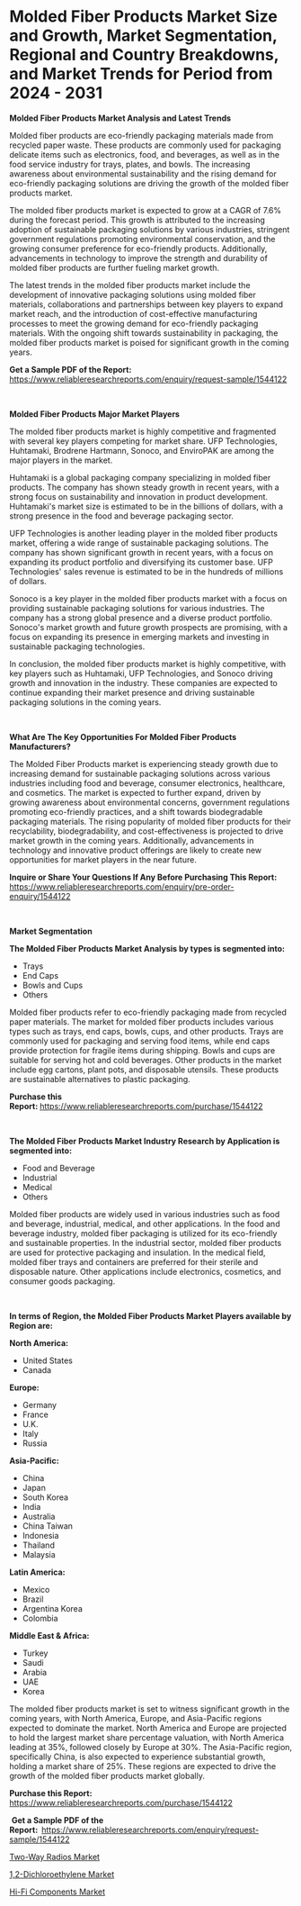 <p><h1>Molded Fiber Products Market Size and Growth, Market Segmentation, Regional and Country Breakdowns, and Market Trends for Period from 2024 -  2031</h1></p><p><strong>Molded Fiber Products Market Analysis and Latest Trends</strong></p>
<p><p>Molded fiber products are eco-friendly packaging materials made from recycled paper waste. These products are commonly used for packaging delicate items such as electronics, food, and beverages, as well as in the food service industry for trays, plates, and bowls. The increasing awareness about environmental sustainability and the rising demand for eco-friendly packaging solutions are driving the growth of the molded fiber products market.</p><p>The molded fiber products market is expected to grow at a CAGR of 7.6% during the forecast period. This growth is attributed to the increasing adoption of sustainable packaging solutions by various industries, stringent government regulations promoting environmental conservation, and the growing consumer preference for eco-friendly products. Additionally, advancements in technology to improve the strength and durability of molded fiber products are further fueling market growth.</p><p>The latest trends in the molded fiber products market include the development of innovative packaging solutions using molded fiber materials, collaborations and partnerships between key players to expand market reach, and the introduction of cost-effective manufacturing processes to meet the growing demand for eco-friendly packaging materials. With the ongoing shift towards sustainability in packaging, the molded fiber products market is poised for significant growth in the coming years.</p></p>
<p><strong>Get a Sample PDF of the Report:&nbsp;</strong> <a href="https://www.reliableresearchreports.com/enquiry/request-sample/1544122">https://www.reliableresearchreports.com/enquiry/request-sample/1544122</a></p>
<p>&nbsp;</p>
<p><strong>Molded Fiber Products Major Market Players</strong></p>
<p><p>The molded fiber products market is highly competitive and fragmented with several key players competing for market share. UFP Technologies, Huhtamaki, Brodrene Hartmann, Sonoco, and EnviroPAK are among the major players in the market. </p><p>Huhtamaki is a global packaging company specializing in molded fiber products. The company has shown steady growth in recent years, with a strong focus on sustainability and innovation in product development. Huhtamaki's market size is estimated to be in the billions of dollars, with a strong presence in the food and beverage packaging sector.</p><p>UFP Technologies is another leading player in the molded fiber products market, offering a wide range of sustainable packaging solutions. The company has shown significant growth in recent years, with a focus on expanding its product portfolio and diversifying its customer base. UFP Technologies' sales revenue is estimated to be in the hundreds of millions of dollars.</p><p>Sonoco is a key player in the molded fiber products market with a focus on providing sustainable packaging solutions for various industries. The company has a strong global presence and a diverse product portfolio. Sonoco's market growth and future growth prospects are promising, with a focus on expanding its presence in emerging markets and investing in sustainable packaging technologies.</p><p>In conclusion, the molded fiber products market is highly competitive, with key players such as Huhtamaki, UFP Technologies, and Sonoco driving growth and innovation in the industry. These companies are expected to continue expanding their market presence and driving sustainable packaging solutions in the coming years.</p></p>
<p>&nbsp;</p>
<p><strong>What Are The Key Opportunities For Molded Fiber Products Manufacturers?</strong></p>
<p><p>The Molded Fiber Products market is experiencing steady growth due to increasing demand for sustainable packaging solutions across various industries including food and beverage, consumer electronics, healthcare, and cosmetics. The market is expected to further expand, driven by growing awareness about environmental concerns, government regulations promoting eco-friendly practices, and a shift towards biodegradable packaging materials. The rising popularity of molded fiber products for their recyclability, biodegradability, and cost-effectiveness is projected to drive market growth in the coming years. Additionally, advancements in technology and innovative product offerings are likely to create new opportunities for market players in the near future.</p></p>
<p><strong>Inquire or Share Your Questions If Any Before Purchasing This Report:</strong> <a href="https://www.reliableresearchreports.com/enquiry/pre-order-enquiry/1544122">https://www.reliableresearchreports.com/enquiry/pre-order-enquiry/1544122</a></p>
<p>&nbsp;</p>
<p><strong>Market Segmentation</strong></p>
<p><strong>The Molded Fiber Products Market Analysis by types is segmented into:</strong></p>
<p><ul><li>Trays</li><li>End Caps</li><li>Bowls and Cups</li><li>Others</li></ul></p>
<p><p>Molded fiber products refer to eco-friendly packaging made from recycled paper materials. The market for molded fiber products includes various types such as trays, end caps, bowls, cups, and other products. Trays are commonly used for packaging and serving food items, while end caps provide protection for fragile items during shipping. Bowls and cups are suitable for serving hot and cold beverages. Other products in the market include egg cartons, plant pots, and disposable utensils. These products are sustainable alternatives to plastic packaging.</p></p>
<p><strong>Purchase this Report:&nbsp;</strong><a href="https://www.reliableresearchreports.com/purchase/1544122">https://www.reliableresearchreports.com/purchase/1544122</a></p>
<p>&nbsp;</p>
<p><strong>The Molded Fiber Products Market Industry Research by Application is segmented into:</strong></p>
<p><ul><li>Food and Beverage</li><li>Industrial</li><li>Medical</li><li>Others</li></ul></p>
<p><p>Molded fiber products are widely used in various industries such as food and beverage, industrial, medical, and other applications. In the food and beverage industry, molded fiber packaging is utilized for its eco-friendly and sustainable properties. In the industrial sector, molded fiber products are used for protective packaging and insulation. In the medical field, molded fiber trays and containers are preferred for their sterile and disposable nature. Other applications include electronics, cosmetics, and consumer goods packaging.</p></p>
<p>&nbsp;</p>
<p><strong>In terms of Region, the Molded Fiber Products Market Players available by Region are:</strong></p>
<p>
    <p> <strong> North America: </strong>
        <ul>
            <li>United States</li>
            <li>Canada</li>
        </ul>
        </p> 
    <p> <strong> Europe: </strong>
        <ul>
            <li>Germany</li>
            <li>France</li>
            <li>U.K.</li>
            <li>Italy</li>
            <li>Russia</li>
        </ul>
        </p> 
    <p> <strong> Asia-Pacific: </strong>
        <ul>
            <li>China</li>
            <li>Japan</li>
            <li>South Korea</li>
            <li>India</li>
            <li>Australia</li>
            <li>China Taiwan</li>
            <li>Indonesia</li>
            <li>Thailand</li>
            <li>Malaysia</li>
        </ul>
        </p> 
    <p> <strong> Latin America: </strong>
        <ul>
            <li>Mexico</li>
            <li>Brazil</li>
            <li>Argentina Korea</li>
            <li>Colombia</li>
        </ul>
        </p> 
    <p> <strong> Middle East & Africa: </strong>
        <ul>
            <li>Turkey</li>
            <li>Saudi</li>
            <li>Arabia</li>
            <li>UAE</li>
            <li>Korea</li>
        </ul>
    </p>
    </p>
<p><p>The molded fiber products market is set to witness significant growth in the coming years, with North America, Europe, and Asia-Pacific regions expected to dominate the market. North America and Europe are projected to hold the largest market share percentage valuation, with North America leading at 35%, followed closely by Europe at 30%. The Asia-Pacific region, specifically China, is also expected to experience substantial growth, holding a market share of 25%. These regions are expected to drive the growth of the molded fiber products market globally.</p></p>
<p><strong>Purchase this Report: </strong><a href="https://www.reliableresearchreports.com/purchase/1544122">https://www.reliableresearchreports.com/purchase/1544122</a></p>
<p>&nbsp;<strong>Get a Sample PDF of the Report:&nbsp;&nbsp;</strong><a href="https://www.reliableresearchreports.com/enquiry/request-sample/1544122">https://www.reliableresearchreports.com/enquiry/request-sample/1544122</a></p>
<p><strong></strong></p>
<p><p><a href="https://view.publitas.com/reportprime-1/two-way-radios-market-size-and-growth-market-segmentation-regional-and-country-breakdowns-and-market-trends-for-period-from-2023-2030/">Two-Way Radios Market</a></p><p><a href="https://view.publitas.com/reportprime-1/12-dichloroethylene-market-size-furnishes-valuable-information-encompassing-market-share-market-trends-and-projections-spanning-from-2023-to-2030/">1,2-Dichloroethylene Market</a></p><p><a href="https://view.publitas.com/reportprime-1/hi-fi-components-market-research-report-provides-thorough-industry-overview-which-offers-an-in-depth-analysis-of-product-trends-and-new-market-divisions/">Hi-Fi Components Market</a></p></p>